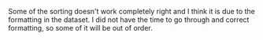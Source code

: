 Some of the sorting doesn't work completely right and I think it is due to the formatting in the dataset. I did not have the time to go through and correct formatting, so some of it will be out of order. 